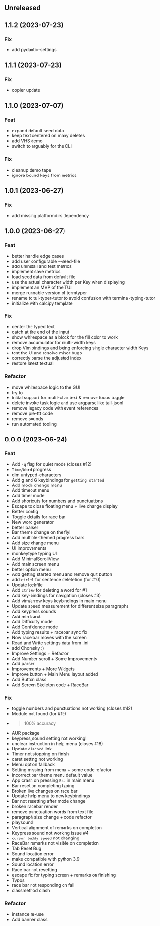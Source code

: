 ## Unreleased

## 1.1.2 (2023-07-23)

### Fix

- add pydantic-settings

## 1.1.1 (2023-07-23)

### Fix

- copier update

## 1.1.0 (2023-07-07)

### Feat

- expand default seed data
- keep text centered on many deletes
- add VHS demo
- switch to arguably for the CLI

### Fix

- cleanup demo tape
- ignore bound keys from metrics

## 1.0.1 (2023-06-27)

### Fix

- add missing platformdirs dependency

## 1.0.0 (2023-06-27)

### Feat

- better handle edge cases
- add user configurable --seed-file
- add uninstall and test metrics
- implement save metrics
- load seed data from default file
- use the actual character width per Key when displaying
- implement an MVP of the TUI
- merge runnable version of termtyper
- rename to tui-typer-tutor to avoid confusion with terminal-typing-tutor
- initialize with calcipy template

### Fix

- center the typed text
- catch at the end of the input
- show whitespace as a block for the fill color to work
- remove accumulator for multi-width keys
- drop Vim bindings and being enforcing single character width Keys
- test the UI and resolve minor bugs
- correctly parse the adjusted index
- restore latest textual

### Refactor

- move whitespace logic to the GUI
- try to
- initial support for multi-char text & remove focus toggle
- delete invoke task logic and use argparse like tail-jsonl
- remove legacy code with event references
- remove pre-ttt code
- remove sounds
- run automated tooling

## 0.0.0 (2023-06-24)

### Feat

- Add `-q` flag for quiet mode (closes #12)
- `Time/Word` progress
- dim untyped-characters
- Add g and G keybindings for `getting started`
- Add mode change menu
- Add timeout menu
- Add timer mode
- Add shortcuts for numbers and punctuations
- Escape to close floating menu + live change display
- Better config
- Toggle details for race bar
- New word generator
- better parser
- Bar theme change on the fly!
- Add multiple-themed progress bars
- Add size change menu
- UI improvements
- monkeytype typing UI
- Add MinimalScrollView
- Add main screen menu
- better option menu
- Add getting started menu and remove quit button
- add `ctrl+l` for sentence deletetion (for #10)
- Update lockfile
- Add `ctrl+w` for deleting a word for #1
- Add key-bindings for navigation (closes #3)
- Add vim/arrow keys keybindings in main menu
- Update speed measurement for different size paragraphs
- Add keypress sounds
- Add min burst
- Add Difficulty mode
- Add Confidence mode
- Add typing results + racebar sync fix
- Now race bar moves with the screen
- Read and Write settings data from .ini
- add Chomsky :)
- Improve Settings + Refactor
- Add Number scroll + Some Improvements
- Add parser
- Improvements +  More Widgets
- Improve button + Main Menu layout added
- Add Button class
- Add Screen Skeleton code + RaceBar

### Fix

- toggle numbers and punctuations not working  (closes #42)
- Module not found (for #19)
- > 100% accuracy
- AUR package
- keypress_sound setting not working!
- unclear instruction in help menu (closes #18)
- Update `discord` link
- Timer not stopping on finish
- caret setting not working
-  Menu option fallback
- Setting missing from menu + some code refactor
- incorrect bar theme menu default value
- App crash on pressing `Esc` in main menu
- Bar reset on completing typing
- Broken live changes on race bar
- Update help menu to new keybindings
- Bar not resetting after mode change
- broken racebar render
- remove punctuation words from text file
- paragraph size change + code refactor
- playsound
- Vertical alignment of remarks on completion
- Keypress sound not working issue #4
- `cursor buddy speed` not changing
- RaceBar remarks not visible on completion
- Tab Reset Bug
- Sound location error
- make compatible with python 3.9
- Sound location error
- Race bar not resetting
- escape fix for typing screen + remarks on finishing
- Typos
- race bar not responding on fail
- classmethod clash

### Refactor

- instance re-use
- Add banner class
